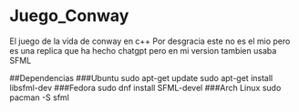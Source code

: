 # Juego_Conway
El juego de la vida de conway en c++
Por desgracia este no es el mio pero es una replica que ha hecho chatgpt pero en mi version tambien usaba SFML

##Dependencias
###Ubuntu
sudo apt-get update
sudo apt-get install libsfml-dev
###Fedora
sudo dnf install SFML-devel
###Arch Linux
sudo pacman -S sfml


